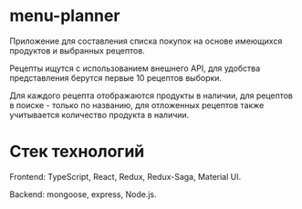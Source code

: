 # menu-planner
Приложение для составления списка покупок на основе имеющихся продуктов и выбранных рецептов.

Рецепты ищутся с использованием внешнего API, для удобства представления берутся первые 10 рецептов выборки.

Для каждого рецепта отображаются продукты в наличии, для рецептов в поиске - только по названию, для отложенных рецептов также учитывается количество продукта в наличии.

# Стек технологий
Frontend: TypeScript, React, Redux, Redux-Saga, Material UI.

Backend: mongoose, express, Node.js.
